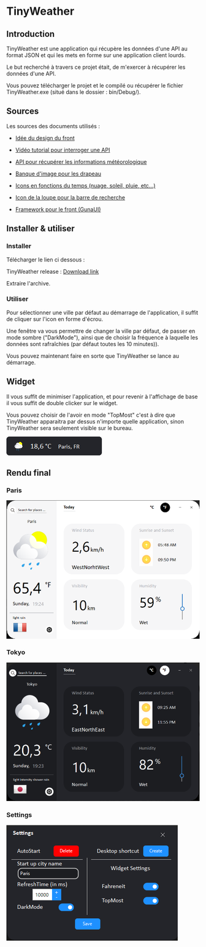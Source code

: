 
# TinyWeather

## Introduction

TinyWeather est une application qui récupère les données d'une API au format JSON et qui les mets en forme sur une application client lourds.

Le but recherché à travers ce projet était, de m'exercer à récupérer les données d'une API.

Vous pouvez télécharger le projet et le compilé ou récupérer le fichier TinyWeather.exe (situé dans le dossier : bin/Debug/).


## Sources
Les sources des documents utilisés :

- [Idée du design du front](https://dribbble.com/shots/10460680-Weather-App)

- [Vidéo tutorial pour interroger une API](https://www.youtube.com/watch?v=aWePkE2ReGw)

- [API pour récupérer les informations météorologique](https://openweathermap.org/api)

- [Banque d'image pour les drapeau](https://www.countryflags.io/)

- [Icons en fonctions du temps (nuage, soleil, pluie, etc...)](https://dribbble.com/shots/5981134-17-Free-Weather-Icons)

- [Icon de la loupe pour la barre de recherche](https://icones8.fr/)

- [Framework pour le front (GunaUI)](https://github.com/sobatdata/Guna.UI-Framework-Lib)

## Installer & utiliser 

### Installer

Télécharger le lien ci dessous :

TinyWeather release : <a href="https://github.com/PierroD/TinyWeather/raw/master/TinyWeather/bin/Release/TinyWeather.zip">Download link</a>

Extraire l'archive.

### Utiliser

Pour sélectionner une ville par défaut au démarrage de l'application, il suffit de cliquer sur l'icon en forme d'écrou.

Une fenêtre va vous permettre de changer la ville par défaut, de passer en mode sombre ("DarkMode"), ainsi que de choisir la fréquence à laquelle les données sont rafraîchies (par défaut toutes les 10 minutes)).

Vous pouvez maintenant faire en sorte que TinyWeather se lance au démarrage.

## Widget

Il vous suffit de minimiser l'application, et pour revenir à l'affichage de base il vous suffit de double clicker sur le widget.

 Vous pouvez choisir de l'avoir en mode "TopMost" c'est à dire que TinyWeather apparaitra par dessus n'importe quelle application, sinon TinyWeather sera seulement visible sur le bureau.


![ ](./screenshots/TinyWeather4.png)


## Rendu final

### Paris

![ ](./screenshots/TinyWeather.png)

### Tokyo
![ ](./screenshots/TinyWeather2.png)

### Settings 
![ ](./screenshots/TinyWeather3.png)
